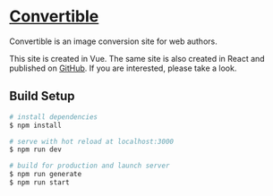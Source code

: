 # [Convertible](https://shuuu.jp/works/convertible-nuxt/)

Convertible is an image conversion site for web authors.

This site is created in Vue.
The same site is also created in React and published on [GitHub](https://github.com/shuuu612/convertible-next). If you are interested, please take a look.

## Build Setup

```bash
# install dependencies
$ npm install

# serve with hot reload at localhost:3000
$ npm run dev

# build for production and launch server
$ npm run generate
$ npm run start
```
